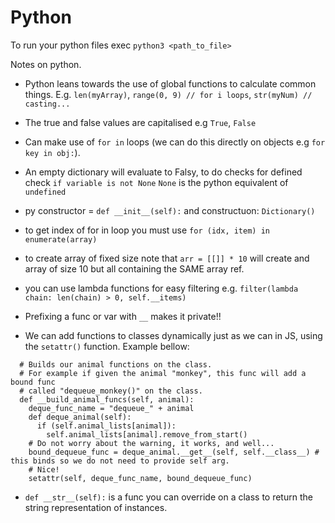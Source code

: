 # Python

To run your python files exec `python3 <path_to_file>`

Notes on python.
- Python leans towards the use of global functions to calculate common things. E.g. `len(myArray)`, `range(0, 9) // for i loops`, `str(myNum) // casting...`
- The true and false values are capitalised e.g `True`, `False`
- Can make use of `for in` loops (we can do this directly on objects e.g `for key in obj:`).
- An empty dictionary will evaluate to Falsy, to do checks for defined check `if variable is not None` `None` is the python equivalent of `undefined`
- py constructor = `def __init__(self):` and constructuon: `Dictionary()`
- to get index of for in loop you must use `for (idx, item) in enumerate(array)`
- to create array of fixed size note that `arr = [[]] * 10` will create and array of size 10 but all containing the SAME array ref.
- you can use lambda functions for easy filtering e.g. `filter(lambda chain: len(chain) > 0, self.__items)`
- Prefixing a func or var with `__` makes it private!!

- We can add functions to classes dynamically just as we can in JS, using the `setattr()` function. Example bellow:
```
  # Builds our animal functions on the class.
  # For example if given the animal "monkey", this func will add a bound func
  # called "dequeue_monkey()" on the class.
  def __build_animal_funcs(self, animal):
    deque_func_name = "dequeue_" + animal
    def deque_animal(self):
      if (self.animal_lists[animal]):
        self.animal_lists[animal].remove_from_start()
    # Do not worry about the warning, it works, and well...
    bound_dequeue_func = deque_animal.__get__(self, self.__class__) # this binds so we do not need to provide self arg.
    # Nice!
    setattr(self, deque_func_name, bound_dequeue_func)
```

- `def __str__(self):` is a func you can override on a class to return the string representation of instances.